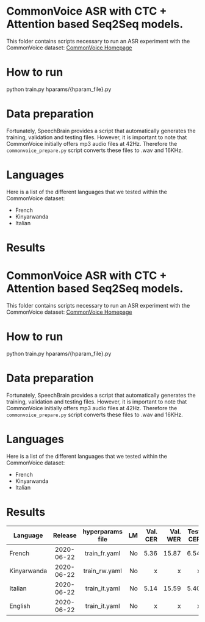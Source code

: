 # CommonVoice ASR with CTC + Attention based Seq2Seq models.
This folder contains scripts necessary to run an ASR experiment with the CommonVoice dataset: [CommonVoice Homepage](https://commonvoice.mozilla.org/)

# How to run
python train.py hparams/{hparam_file}.py

# Data preparation
Fortunately, SpeechBrain provides a script that automatically generates the training, validation and testing files. However, it is important to note that CommonVoice initially offers mp3 audio files at 42Hz. Therefore the `commonvoice_prepare.py` script converts these files to .wav and 16KHz.

# Languages
Here is a list of the different languages that we tested within the CommonVoice dataset:
- French
- Kinyarwanda
- Italian

# Results

# CommonVoice ASR with CTC + Attention based Seq2Seq models.
This folder contains scripts necessary to run an ASR experiment with the CommonVoice dataset: [CommonVoice Homepage](https://commonvoice.mozilla.org/)

# How to run
python train.py hparams/{hparam_file}.py

# Data preparation
Fortunately, SpeechBrain provides a script that automatically generates the training, validation and testing files. However, it is important to note that CommonVoice initially offers mp3 audio files at 42Hz. Therefore the `commonvoice_prepare.py` script converts these files to .wav and 16KHz.

# Languages
Here is a list of the different languages that we tested within the CommonVoice dataset:
- French
- Kinyarwanda
- Italian

# Results

| Language | Release | hyperparams file | LM | Val. CER | Val. WER | Test CER | Test WER | Model link | GPUs |
| ------------- |:-------------:|:---------------------------:| -----:| -----:| -----:| -----:| -----:| :-----------:| :-----------:|
| French | 2020-06-22 | train_fr.yaml | No | 5.36 | 15.87 | 6.54 | 17.70 | [model](https://drive.google.com/drive/folders/1asxPsY1EBGHIpIFhBtUi9oiyR6C7gC0g?usp=sharing) | 2xV100 16GB |
| Kinyarwanda | 2020-06-22 | train_rw.yaml | No | x | x | x | x | Not Avail. | 2xV100 16GB |
| Italian | 2020-06-22 | train_it.yaml | No | 5.14 | 15.59 | 5.40 | 16.61 | [model](https://drive.google.com/drive/folders/1asxPsY1EBGHIpIFhBtUi9oiyR6C7gC0g?usp=sharing) | 2xV100 16GB |
| English | 2020-06-22 | train_it.yaml | No | x | x | x | x | Not Avail. | 2xV100 16GB |
